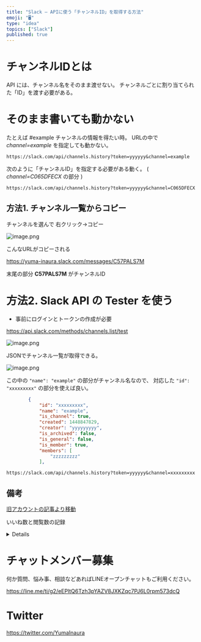 ```yaml
---
title: "Slack — APIに使う「チャンネルID」を取得する方法"
emoji: "🖥"
type: "idea"
topics: ["Slack"]
published: true
---
```



# チャンネルIDとは

API には、チャンネル名をそのまま渡せない。
チャンネルごとに割り当てられた「ID」を渡す必要がある。

# そのまま書いても動かない

たとえば \#example チャンネルの情報を得たい時。
URLの中で *channel=example* を指定しても動かない。

`https://slack.com/api/channels.history?token=yyyyyy&channel=example`

次のように「チャンネルID」を指定する必要がある動く。 ( *channel=C065DFECX*  の部分 )

`https://slack.com/api/channels.history?token=yyyyyy&channel=C065DFECX`

## 方法1. チャンネル一覧からコピー

チャンネルを選んで 右クリック→コピー

![image.png](https://qiita-image-store.s3.amazonaws.com/0/89618/1226bdec-59c8-32da-4018-b201e24ab1e9.png)

こんなURLがコピーされる

https://yuma-inaura.slack.com/messages/C57PALS7M

末尾の部分 **C57PALS7M** がチャンネルID

# 方法2. Slack API の Tester を使う

* 事前にログインとトークンの作成が必要

https://api.slack.com/methods/channels.list/test

![image.png](https://qiita-image-store.s3.amazonaws.com/0/89618/bd2e4c40-66ab-81f7-7740-3dff67bd4124.png)

JSONでチャンネル一覧が取得できる。

![image.png](https://qiita-image-store.s3.amazonaws.com/0/89618/8852ec03-6b41-579e-7511-9b33f0a9f418.png)

この中の `"name": "example"` の部分がチャンネル名なので、
対応した `"id": "xxxxxxxxx"` の部分を使えば良い。

```json
        {
            "id": "xxxxxxxxx",
            "name": "example",
            "is_channel": true,
            "created": 1448847829,
            "creator": "yyyyyyyyy",
            "is_archived": false,
            "is_general": false,
            "is_member": true,
            "members": [
                "zzzzzzzzz"
            ],
```

`https://slack.com/api/channels.history?token=yyyyyy&channel=xxxxxxxxx`

## 備考

[旧アカウントの記事より移動](https://qiita.com/Yinaura/items/bd28c7b9ef614696fb7e)

いいね数と閲覧数の記録

<details>
![image.png](https://qiita-image-store.s3.amazonaws.com/0/89618/34a08bdb-4add-28d2-39fa-ef87e2600410.png)
</details>








<!-- Update From Qiita API -->

# チャットメンバー募集


何か質問、悩み事、相談などあればLINEオープンチャットもご利用ください。

https://line.me/ti/g2/eEPltQ6Tzh3pYAZV8JXKZqc7PJ6L0rpm573dcQ





# Twitter


https://twitter.com/YumaInaura


<!-- Update From Qiita API -->


